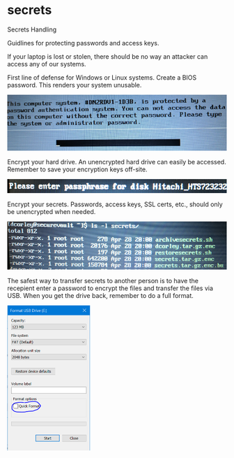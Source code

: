 # secrets
Secrets Handling

Guidlines for protecting passwords and access keys.

If your laptop is lost or stolen, there should be no way an attacker can access any of our systems.

First line of defense for Windows or Linux systems. Create a BIOS password.
This renders your system unusable.

![](bios.png)

Encrypt your hard drive. An unencrypted hard drive can easily be accessed.
Remember to save your encryption keys off-site.

![](drive.png)

Encrypt your secrets. Passwords, access keys, SSL certs, etc., should only
be unencrypted when needed.

![](secrets.png)

The safest way to transfer secrets to another person is to have the
recepient enter a password to encrypt the files and transfer the files
via USB. When you get the drive back, remember to do a full format. 

![](format.png)
